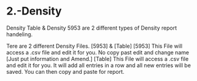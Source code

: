 # 2.-Density
Density Table &amp; Density 5953 are 2 different types of Density report handeling.

Tere are 2 different Density Files. [5953] & [Table]
[5953]
This File will access a .csv file and edit it for you. 
No copy past edit and change name [Just put information and Amend.]
[Table]
This File will access a .csv file and edit it for you. 
It will add all entries in a row and all new entries will be saved. 
You can then copy and paste for report.   
